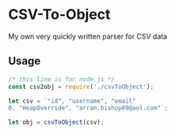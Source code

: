 # CSV-To-Object
My own very quickly written parser for CSV data

## Usage
```js
/* this line is for node.js */
const csv2obj = require('./csvToObject');

let csv = `"id", "username", "email"
0, "HeapOverride", "arran.bishop89@aol.com"`;

let obj = csvToObject(csv);
```
